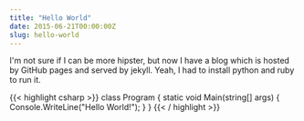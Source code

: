 ```yaml
---
title: "Hello World"
date: 2015-06-21T00:00:00Z
slug: hello-world
---
```




I'm not sure if I can be more hipster, but now I have a blog which is hosted by GitHub pages and served by jekyll.
Yeah, I had to install python and ruby to run it.



{{< highlight csharp >}}
class Program
{
    static void Main(string[] args)
    {
        Console.WriteLine("Hello World!");
    }
}
{{< / highlight >}}

